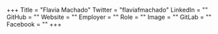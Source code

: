 +++
Title = "Flavia Machado"
Twitter = "flaviafmachado"
LinkedIn = ""
GitHub = ""
Website = ""
Employer = ""
Role = ""
Image = ""
GitLab = ""
Facebook = ""
+++
